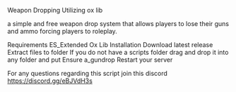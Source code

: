 Weapon Dropping Utilizing ox lib

a simple and free weapon drop system that allows players to lose their guns and ammo forcing players to roleplay.

Requirements ES_Extended Ox Lib Installation Download latest release Extract files to folder If you do not have a scripts folder drag and drop it into any folder and put Ensure a_gundrop Restart your server

For any questions regarding this script join this discord https://discord.gg/eBJVdH3s
